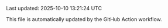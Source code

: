 Last updated: 2025-10-10 13:21:24 UTC

This file is automatically updated by the GitHub Action workflow.
